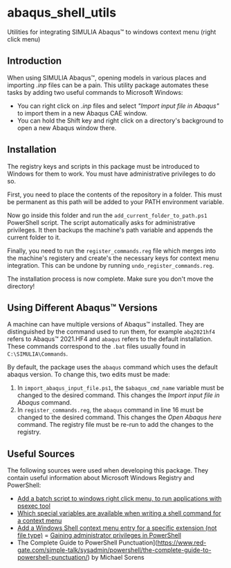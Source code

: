 # abaqus_shell_utils
Utilities for integrating SIMULIA Abaqus™ to windows context menu (right click menu)

## Introduction
When using SIMULIA Abaqus™, opening models in various places
and importing *.inp* files can be a pain.
This utility package automates these tasks
by adding two useful commands to Microsoft Windows:

  - You can right click on *.inp* files and select *"Import input file in Abaqus"*
    to import them in a new Abaqus CAE window.
  - You can hold the Shift key and right click on a directory's background
    to open a new Abaqus window there.

## Installation
The registry keys and scripts in this package must be introduced to Windows
for them to work. You must have administrative privileges to do so.

First, you need to place the contents of the repository in a folder.
This must be permanent as this path will be added to your PATH environment variable.

Now go inside this folder and run the `add_current_folder_to_path.ps1`
PowerShell script. The script automatically asks for administrative privileges.
It then backups the machine's path variable and appends the current folder to it.

Finally, you need to run the `register_commands.reg` file which merges into
the machine's registery and create's the necessary keys for context menu integration.
This can be undone by running `undo_register_commands.reg`.

The installation process is now complete. Make sure you don't move the directory!

## Using Different Abaqus™ Versions
A machine can have multiple versions of Abaqus™ installed.
They are distinguished by the command used to run them,
for example `abq2021hf4` refers to Abaqus™ 2021.HF4
and `abaqus` refers to the default installation.
These commands correspond to the `.bat` files
usually found in `C:\SIMULIA\Commands`.

By default, the package uses the `abaqus` command
which uses the default abaqus version.
To change this, two edits must be made:

  1. In `import_abaqus_input_file.ps1`,
     the `$abaqus_cmd_name` variable must be changed to the desired command.
     This changes the *Import input file in Abaqus* command.
  2. In `register_commands.reg`,
     the `abaqus` command in line 16 must be changed to the desired command.
     This changes the *Open Abaqus here* command.
     The registry file must be re-run to add the changes to the registry.

## Useful Sources
The following sources were used when developing this package.
They contain useful information about Microsoft Windows Registry
and PowerShell:

  - [Add a batch script to windows right click menu, to run applications with psexec tool](https://superuser.com/questions/808161)
  - [Which special variables are available when writing a shell command for a context menu](https://superuser.com/questions/136838)
  - [Add a Windows Shell context menu entry for a specific extension (not file type)](https://stackoverflow.com/questions/21362892)
  = [Gaining administrator privileges in PowerShell](https://serverfault.com/a/1058407)
  - The Complete Guide to PowerShell Punctuation](https://www.red-gate.com/simple-talk/sysadmin/powershell/the-complete-guide-to-powershell-punctuation/) by Michael Sorens
